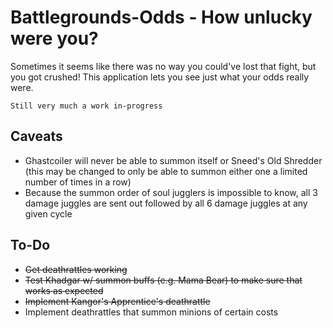 # Battlegrounds-Odds - How unlucky were you?
Sometimes it seems like there was no way you could've lost that fight, but you got crushed!  This application lets you see just what your odds really were.
```
Still very much a work in-progress
```

## Caveats
* Ghastcoiler will never be able to summon itself or Sneed's Old Shredder (this may be changed to only be able to summon either one a limited number of times in a row)
* Because the summon order of soul jugglers is impossible to know, all 3 damage juggles are sent out followed by all 6 damage juggles at any given cycle

## To-Do
* ~~Get deathrattles working~~
* ~~Test Khadgar w/ summon buffs (e.g. Mama Bear) to make sure that works as expected~~
* ~~Implement Kangor's Apprentice's deathrattle~~
* Implement deathrattles that summon minions of certain costs

